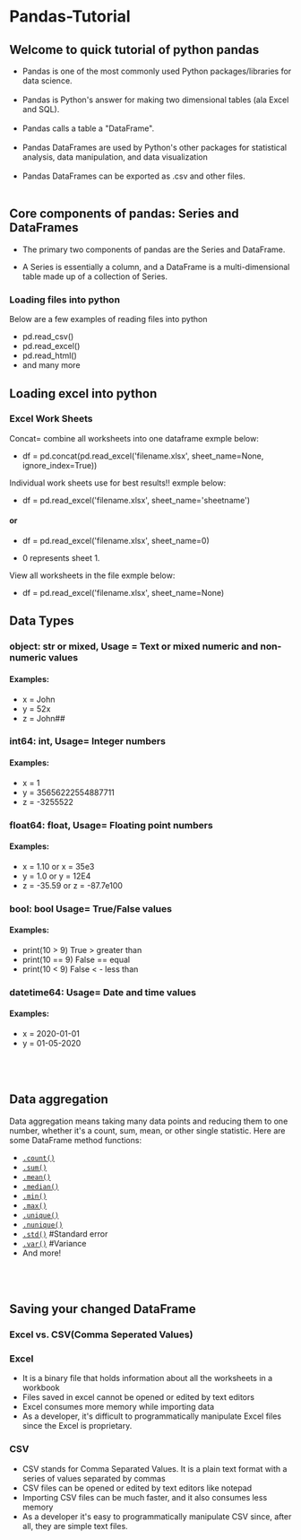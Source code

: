# Pandas-Tutorial

## Welcome to quick tutorial of python pandas

- Pandas is one of the most commonly used Python packages/libraries for data science.<br><br>
- Pandas is Python's answer for making two dimensional tables (ala Excel and SQL).<br><br>
- Pandas calls a table a "DataFrame".<br><br>
- Pandas DataFrames are used by Python's other packages for statistical analysis, data manipulation, and data visualization <br><br>
- Pandas DataFrames can be exported as .csv and other files.<br><br>

## Core components of pandas: Series and DataFrames

- The primary two components of pandas are the Series and DataFrame.

- A Series is essentially a column, and a DataFrame is a multi-dimensional table made up of a collection of Series.


### Loading files into python

Below are a few examples of reading files into python

- pd.read_csv()
- pd.read_excel()
- pd.read_html()
- and many more

## Loading excel into python

### Excel Work Sheets

Concat= combine all worksheets into one dataframe exmple below:

- df = pd.concat(pd.read_excel('filename.xlsx', sheet_name=None, ignore_index=True))

Individual work sheets use for best results!! exmple below:

- df = pd.read_excel('filename.xlsx', sheet_name='sheetname')

#### or

- df = pd.read_excel('filename.xlsx', sheet_name=0)

- 0 represents sheet 1. 

View all worksheets in the file exmple below:

- df = pd.read_excel('filename.xlsx', sheet_name=None)

## Data Types

### object: str or mixed,	Usage =	Text or mixed numeric and non-numeric values

#### Examples: 
- x = John
- y = 52x
- z = John##

### int64: int, Usage= Integer numbers 

#### Examples: 
- x = 1
- y = 35656222554887711
- z = -3255522

### float64: float, Usage= Floating point numbers

#### Examples:
- x = 1.10 or x = 35e3
- y = 1.0 or y = 12E4
- z = -35.59 or z = -87.7e100

### bool: bool Usage= True/False values

#### Examples:

- print(10 > 9) True      > greater than
- print(10 == 9) False    == equal
- print(10 < 9) False     < - less than

### datetime64: Usage= Date and time values

#### Examples: 
- x = 2020-01-01
- y = 01-05-2020

## <br><br>Data aggregation

Data aggregation means taking many data points and reducing them to one number, whether it's a count, sum, mean, or other single statistic. Here are some DataFrame method functions:

- [`.count()`](https://pandas.pydata.org/pandas-docs/stable/reference/api/pandas.DataFrame.count.html)
- [`.sum()`](https://pandas.pydata.org/pandas-docs/stable/reference/api/pandas.DataFrame.sum.html)
- [`.mean()`](https://pandas.pydata.org/pandas-docs/stable/reference/api/pandas.DataFrame.mean.html)
- [`.median()`](https://pandas.pydata.org/pandas-docs/stable/reference/api/pandas.DataFrame.median.html)
- [`.min()`](https://pandas.pydata.org/pandas-docs/stable/reference/api/pandas.DataFrame.min.html)
- [`.max()`](https://pandas.pydata.org/pandas-docs/stable/reference/api/pandas.DataFrame.max.html)
- [`.unique()`](https://pandas.pydata.org/pandas-docs/stable/reference/api/pandas.Series.unique.html)
- [`.nunique()`](https://pandas.pydata.org/pandas-docs/stable/reference/api/pandas.Series.nunique.html)
- [`.std()`](https://pandas.pydata.org/pandas-docs/stable/reference/api/pandas.DataFrame.std.html)   #Standard error
- [`.var()`](https://pandas.pydata.org/pandas-docs/stable/reference/api/pandas.DataFrame.var.html)   #Variance
- And more!

## <br><br>Saving your changed DataFrame

### Excel vs. CSV(Comma Seperated Values)

### Excel
- It is a binary file that holds information about all the worksheets in a workbook
- Files saved in excel cannot be opened or edited by text editors
- Excel consumes more memory while importing data
- As a developer, it's difficult to programmatically manipulate Excel files since the Excel is proprietary.

### CSV 
- CSV stands for Comma Separated Values. It is a plain text format with a series of values separated by commas
- CSV files can be opened or edited by text editors like notepad
- Importing CSV files can be much faster, and it also consumes less memory
- As a developer it's easy to programmatically manipulate CSV since, after all, they are simple text files.

